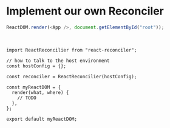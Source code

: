 # Implement our own Reconciler

```js
ReactDOM.render(<App />, document.getElementById("root"));
```

<br>

```js{all|8-12|1|3-6}
import ReactReconcilier from "react-reconciler";

// how to talk to the host environment
const hostConfig = {};

const reconciler = ReactReconcilier(hostConfig);

const myReactDOM = {
  render(what, where) {
    // TODO
  },
};

export default myReactDOM;
```
